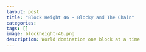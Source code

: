 ```yaml
---
layout: post
title: "Block Height 46 - Blocky and The Chain"
categories:
tags: []
image: blockheight-46.png
description: World domination one block at a time
---
```

